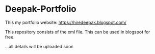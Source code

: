 # Deepak-Portfolio

This my portfolio website: https://hiredeepak.blogspot.com/

This repository consists of the xml file. This can be used in blogspot for free.

...all details will be uploaded soon
